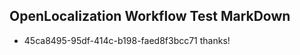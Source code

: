 ## OpenLocalization Workflow Test MarkDown
* 45ca8495-95df-414c-b198-faed8f3bcc71 
thanks!<!--HONumber=Mar16_HO4-->
